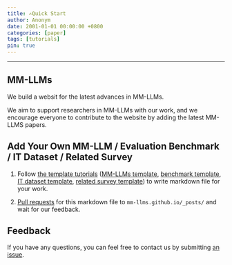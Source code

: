 ```yaml
---
title: ✍️Quick Start
author: Anonym
date: 2001-01-01 00:00:00 +0800
categories: [paper]
tags: [tutorials]
pin: true
---
```


---

## MM-LLMs

We build a websit for the latest advances in MM-LLMs.

We aim to support researchers in MM-LLMs with our work, and we encourage everyone to contribute to the website by adding the latest MM-LLMS papers.

## Add Your Own MM-LLM / Evaluation Benchmark / IT Dataset / Related Survey

1. Follow [the template tutorials](https://raw.githubusercontent.com/cotes2020/jekyll-theme-chirpy/master/_posts/2019-08-08-text-and-typography.md) ([MM-LLMs template](https://raw.githubusercontent.com/MM-LLMs/mm-llms.github.io/main/_posts/2023-01-30-BLIP2.md), [benchmark template](https://raw.githubusercontent.com/MM-LLMs/mm-llms.github.io/main/_posts/2023-09-11-MosIT.md), [IT dataset template](https://raw.githubusercontent.com/MM-LLMs/mm-llms.github.io/main/_posts/2023-04-17-LLaVA-IT.md), [related survey template](https://raw.githubusercontent.com/MM-LLMs/mm-llms.github.io/main/_posts/2023-11-10-survey4.md)) to write markdown file for your work.

2. [Pull requests](https://github.com/MM-LLMs/mm-llms.github.io/pulls) for this markdown file to `mm-llms.github.io/_posts/` and wait for our feedback.




## Feedback

If you have any questions, you can feel free to contact us by submitting [an issue](https://github.com/MM-LLMs/mm-llms.github.io/issues).

